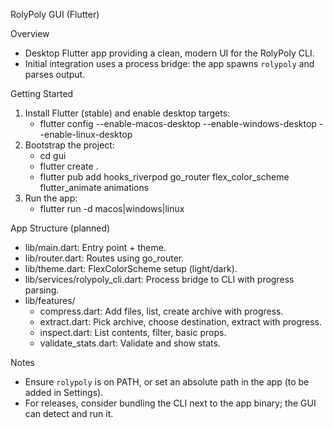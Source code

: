 RolyPoly GUI (Flutter)

Overview
- Desktop Flutter app providing a clean, modern UI for the RolyPoly CLI.
- Initial integration uses a process bridge: the app spawns `rolypoly` and parses output.

Getting Started
1) Install Flutter (stable) and enable desktop targets:
   - flutter config --enable-macos-desktop --enable-windows-desktop --enable-linux-desktop
2) Bootstrap the project:
   - cd gui
   - flutter create .
   - flutter pub add hooks_riverpod go_router flex_color_scheme flutter_animate animations
3) Run the app:
   - flutter run -d macos|windows|linux

App Structure (planned)
- lib/main.dart: Entry point + theme.
- lib/router.dart: Routes using go_router.
- lib/theme.dart: FlexColorScheme setup (light/dark).
- lib/services/rolypoly_cli.dart: Process bridge to CLI with progress parsing.
- lib/features/
  - compress.dart: Add files, list, create archive with progress.
  - extract.dart: Pick archive, choose destination, extract with progress.
  - inspect.dart: List contents, filter, basic props.
  - validate_stats.dart: Validate and show stats.

Notes
- Ensure `rolypoly` is on PATH, or set an absolute path in the app (to be added in Settings).
- For releases, consider bundling the CLI next to the app binary; the GUI can detect and run it.

